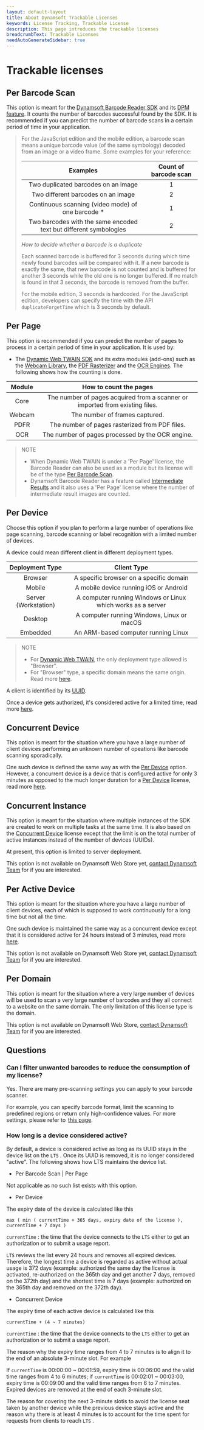 ```yaml
---
layout: default-layout
title: About Dynamsoft Trackable Licenses
keywords: License Tracking, Trackable License
description: This page introduces the trackable licenses
breadcrumbText: Trackable Licenses
needAutoGenerateSidebar: true
---
```


# Trackable licenses

## Per Barcode Scan

This option is meant for the [Dynamsoft Barcode Reader SDK](https://www.dynamsoft.com/barcode-reader/overview/) and its [DPM feature](https://www.dynamsoft.com/barcode-reader/direct-part-marking/). It counts the number of barcodes successful found by the SDK. It is recommended if you can predict the number of barcode scans in a certain period of time in your application.

> For the JavaScript edition and the mobile edition, a barcode scan means a unique barcode value (of the same symbology) decoded from an image or a video frame. Some examples for your reference:
>
> | Examples	| Count of barcode scan |
> |:-:|:-:|
> | Two duplicated barcodes on an image | 1 |
> | Two different barcodes on an image | 2 |
> | Continuous scanning (video mode) of one barcode * | 1 |
> | Two barcodes with the same encoded text but different symbologies | 2 |
>
> *How to decide whether a barcode is a duplicate*
>  
> Each scanned barcode is buffered for 3 seconds during which time newly found barcodes will be compared with it. If a new barcode is exactly the same, that new barcode is not counted and is buffered for another 3 seconds while the old one is no longer buffered. If no match is found in that 3 seconds, the barcode is removed from the buffer.
>  
> For the mobile edition, 3 seconds is hardcoded. For the JavaScript edition, developers can specify the time with the API `duplicateForgetTime` which is 3 seconds by default.

## Per Page

This option is recommended if you can predict the number of pages to process in a certain period of time in your application. It is used by:

* The [Dynamic Web TWAIN SDK](https://www.dynamsoft.com/web-twain/overview/) and its extra modules (add-ons) such as the [Webcam Library](https://www.dynamsoft.com/web-twain/webcam-sdk-features/), the [PDF Rasterizer](https://www.dynamsoft.com/web-twain/pdf-to-image-javascript/) and the [OCR Engines](https://www.dynamsoft.com/web-twain/cpp-ocr-library/). The following shows how the counting is done.

| Module | How to count the pages |
|:-:|:-:|
| Core | The number of pages acquired from a scanner or imported from existing files. |
| Webcam | The number of frames captured. |
| PDFR | The number of pages rasterized from PDF files. |
| OCR | The number of pages processed by the OCR engine. |

> NOTE
> 
> * When Dynamic Web TWAIN is under a 'Per Page' license, the Barcode Reader can also be used as a module but its license will be of the type [Per Barcode Scan](#per-barcode-scan).
> * Dynamsoft Barcode Reader has a feature called [Intermediate Results](https://www.dynamsoft.com/barcode-reader/image-processing-intermediate-output/) and it also uses a 'Per Page' license where the number of intermediate result images are counted.

## Per Device

Choose this option if you plan to perform a large number of operations like page scanning, barcode scanning or label recognition with a limited number of devices. 

A device could mean different client in different deployment types.

| Deployment Type | Client Type |
|:-:|:-:|
| Browser | A specific browser on a specific domain |
| Mobile | A mobile device running iOS or Android |
| Server (Workstation) | A computer running Windows or Linux which works as a server |
| Desktop | A computer running Windows, Linux or macOS |
| Embedded | An ARM-based computer running Linux |

> NOTE
>
> * For [Dynamic Web TWAIN](https://www.dynamsoft.com/web-twain/overview/), the only deployment type allowed is "Browser".
> * For "Browser" type, a specific domain means the same origin. Read more [here](https://developer.mozilla.org/en-US/docs/Web/Security/Same-origin_policy).

A client is identified by its [UUID]({{site.about}}terms.html#client-uuid).

Once a device gets authorized, it's considered active for a limited time, read more [here](#how-long-is-a-device-considered-active).

## Concurrent Device

This option is meant for the situation where you have a large number of client devices performing an unknown number of opeations like barcode scanning sporadically.

One such device is defined the same way as with the [Per Device](#per-device) option. However, a concurrent device is a device that is configured active for only 3 minutes as opposed to the much longer duration for a [Per Device](#per-device) license, read more [here](#how-long-is-a-device-considered-active).

## Concurrent Instance

This option is meant for the situation where multiple instances of the SDK are created to work on multiple tasks at the same time. It is also based on the [Concurrent Device](#concurrent-device) license except that the limit is on the total number of active instances instead of the number of devices (UUIDs).

At present, this option is limited to server deployment.

This option is not available on Dynamsoft Web Store yet, [contact Dynamsoft Team](mailto:sales@dynamsoft.com) for if you are interested.

## Per Active Device

This option is meant for the situation where you have a large number of client devices, each of which is supposed to work continuously for a long time but not all the time.

One such device is maintained the same way as a concurrent device except that it is considered active for 24 hours instead of 3 minutes, read more [here](#how-long-is-a-device-considered-active).

This option is not available on Dynamsoft Web Store yet, [contact Dynamsoft Team](mailto:sales@dynamsoft.com) for if you are interested.

## Per Domain

This option is meant for the situation where a very large number of devices will be used to scan a very large number of barcodes and they all connect to a website on the same domain. The only limitation of this license type is the domain.

This option is not available on Dynamsoft Web Store, [contact Dynamsoft Team](mailto:sales@dynamsoft.com) for if you are interested.

## Questions

### Can I filter unwanted barcodes to reduce the consumption of my license?

Yes. There are many pre-scanning settings you can apply to your barcode scanner.

For example, you can specify barcode format, limit the scanning to predefined regions or return only high-confidence values. For more settings, please refer to  [this page](https://www.dynamsoft.com/barcode-reader/parameters/scenario-settings/decode-result.html).

### How long is a device considered active?

By default, a device is considered active as long as its UUID stays in the device list on the `LTS` . Once its UUID is removed, it is no longer considered "active". The following shows how LTS maintains the device list.

* Per Barcode Scan | Per Page

Not applicable as no such list exists with this option.

* Per Device

The expiry date of the device is calculated like this

``` text
max ( min ( currentTime + 365 days, expiry date of the license ), currentTime + 7 days )
```

`currentTime` : the time that the device connects to the `LTS` either to get an authorization or to submit a usage report.

`LTS` reviews the list every 24 hours and removes all expired devices. Therefore, the longest time a device is regarded as active without actual usage is 372 days (example: authorized the same day the license is activated, re-authorized on the 365th day and get another 7 days, removed on the 372th day) and the shortest time is 7 days (example: authorized on the 365th day and removed on the 372th day).

* Concurrent Device

The expiry time of each active device is calculated like this

``` text
currentTime + (4 ~ 7 minutes)
```

`currentTime` : the time that the device connects to the `LTS` either to get an authorization or to submit a usage report.

The reason why the expiry time ranges from 4 to 7 minutes is to align it to the end of an absolute 3-minute slot. For example

If `currentTime` is 00:00:00 ~ 00:01:59, expiry time is 00:06:00 and the valid time ranges from 4 to 6 minutes; if `currentTime` is 00:02:01 ~ 00:03:00, expiry time is 00:09:00 and the valid time ranges from 6 to 7 minutes. Expired devices are removed at the end of each 3-minute slot.

The reason for covering the next 3-minute slotis to avoid the license seat taken by another device while the previous device stays active and the reason why there is at least 4 minutes is to account for the time spent for requests from clients to reach `LTS` . 
